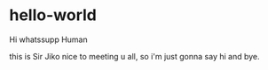 # hello-world

Hi whatssupp Human

this is Sir Jiko nice to meeting u all, so i'm just gonna say hi and bye.
